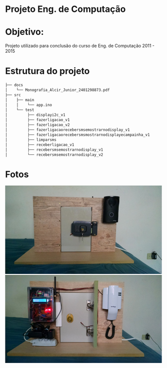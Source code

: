 # Projeto Eng. de Computação

# Objetivo:
Projeto utilizado para conclusão do curso de Eng. de Computação 2011 - 2015

# Estrutura do projeto
```
├── docs
│    └── Monografia_Alcir_Junior_2401298873.pdf
├── src
│    ├── main
│    │	  └── app.ino
│    └── test
│   	  ├── displayi2c_v1
│   	  ├── fazerligacao_v1
│   	  ├── fazerligacao_v2
│   	  ├── fazerligacaorecebersmsemostrarnodisplay_v1
│   	  ├── fazerligacaorecebersmsmostrarnodisplayecampainha_v1
│   	  ├── limparsms
│   	  ├── receberligacao_v1
│   	  ├── recebersmsemostrarnodisplay_v1
│   	  └── recebersmsemostrarnodisplay_v2
```

# Fotos
![screenshot](01.jpg)
![screenshot](02.jpg)
